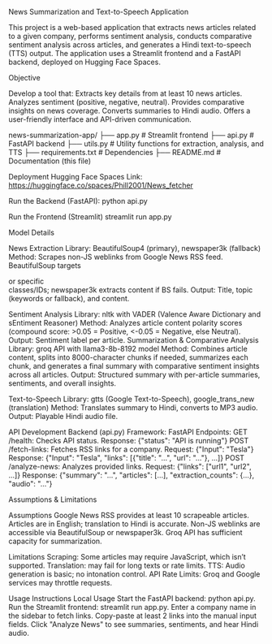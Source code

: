 News Summarization and Text-to-Speech Application


This project is a web-based application that extracts news articles related to a given company, performs sentiment analysis, conducts comparative sentiment analysis across articles, and generates a Hindi text-to-speech (TTS) output. The application uses a Streamlit frontend and a FastAPI backend, deployed on Hugging Face Spaces.


Objective

Develop a tool that:
Extracts key details from at least 10 news articles.
Analyzes sentiment (positive, negative, neutral).
Provides comparative insights on news coverage.
Converts summaries to Hindi audio.
Offers a user-friendly interface and API-driven communication.


news-summarization-app/
├── app.py          # Streamlit frontend
├── api.py          # FastAPI backend
├── utils.py        # Utility functions for extraction, analysis, and TTS
├── requirements.txt # Dependencies
├── README.md       # Documentation (this file)


Deployment
Hugging Face Spaces Link: https://huggingface.co/spaces/Phill2001/News_fetcher


Run the Backend (FastAPI):
python api.py


Run the Frontend (Streamlit)
streamlit run app.py



Model Details


News Extraction
Library: BeautifulSoup4 (primary), newspaper3k (fallback)
Method: Scrapes non-JS weblinks from Google News RSS feed. BeautifulSoup targets <article> or specific <div> classes/IDs; newspaper3k extracts content if BS fails.
Output: Title, topic (keywords or fallback), and content.


Sentiment Analysis
Library: nltk with VADER (Valence Aware Dictionary and sEntiment Reasoner)
Method: Analyzes article content polarity scores (compound score: >0.05 = Positive, <-0.05 = Negative, else Neutral).
Output: Sentiment label per article.
Summarization & Comparative Analysis
Library: groq API with llama3-8b-8192 model
Method: Combines article content, splits into 8000-character chunks if needed, summarizes each chunk, and generates a final summary with comparative sentiment insights across all articles.
Output: Structured summary with per-article summaries, sentiments, and overall insights.

Text-to-Speech
Library: gtts (Google Text-to-Speech), google_trans_new (translation)
Method: Translates summary to Hindi, converts to MP3 audio.
Output: Playable Hindi audio file.


API Development
Backend (api.py)
Framework: FastAPI
Endpoints:
GET /health: Checks API status.
Response: {"status": "API is running"}
POST /fetch-links: Fetches RSS links for a company.
Request: {"Input": "Tesla"}
Response: {"Input": "Tesla", "links": [{"title": "...", "url": "..."}, ...]}
POST /analyze-news: Analyzes provided links.
Request: {"links": ["url1", "url2", ...]}
Response: {"summary": "...", "articles": [...], "extraction_counts": {...}, "audio": "..."}


Assumptions & Limitations


Assumptions
Google News RSS provides at least 10 scrapeable articles.
Articles are in English; translation to Hindi is accurate.
Non-JS weblinks are accessible via BeautifulSoup or newspaper3k.
Groq API has sufficient capacity for summarization.


Limitations
Scraping: Some articles may require JavaScript, which isn’t supported.
Translation: may fail for long texts or rate limits.
TTS: Audio generation is basic; no intonation control.
API Rate Limits: Groq and Google services may throttle requests.


Usage Instructions
Local Usage
Start the FastAPI backend: python api.py.
Run the Streamlit frontend: streamlit run app.py.
Enter a company name in the sidebar to fetch links.
Copy-paste at least 2 links into the manual input fields.
Click "Analyze News" to see summaries, sentiments, and hear Hindi audio.



